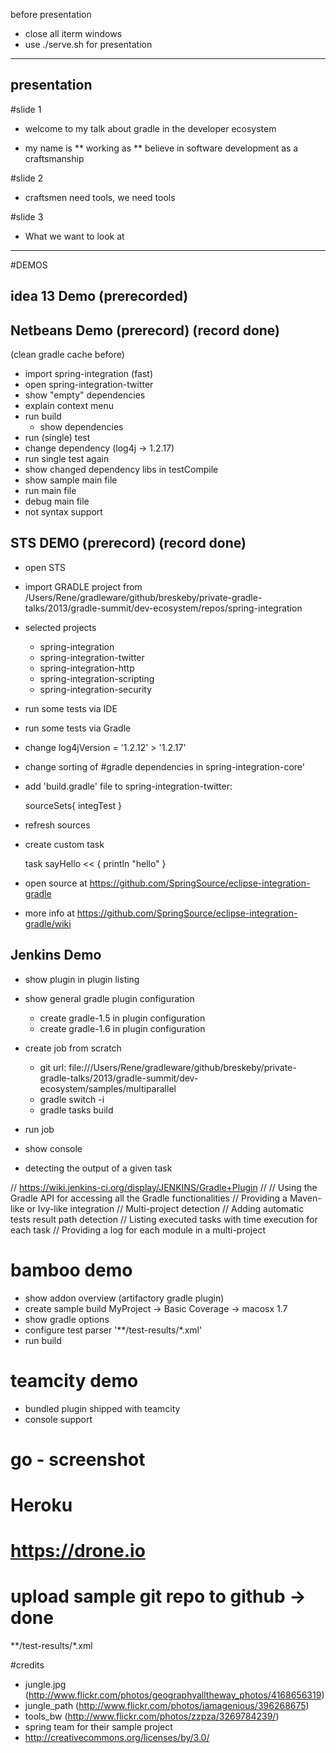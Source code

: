 before presentation
- close all iterm windows
- use ./serve.sh for presentation

---------------
presentation
---------------
#slide 1
* welcome to my talk about gradle in the developer ecosystem

* my name is
** working as
** believe in software development as a craftsmanship

#slide 2

* craftsmen need tools, we need tools
	
#slide 3

* What we want to look at

---------------

#DEMOS

## idea 13 Demo (prerecorded)

## Netbeans Demo (prerecord) (record done)
(clean gradle cache before)

* import spring-integration (fast)
* open spring-integration-twitter
* show "empty" dependencies
* explain context menu
* run build
	* show dependencies
* run (single) test
* change dependency (log4j -> 1.2.17)
* run single test again
* show changed dependency libs in testCompile
* show sample main file
* run main file
* debug main file
* not syntax support

## STS DEMO (prerecord)  (record done)

* open STS
* import GRADLE project from /Users/Rene/gradleware/github/breskeby/private-gradle-talks/2013/gradle-summit/dev-ecosystem/repos/spring-integration


* selected projects
	- spring-integration
	- spring-integration-twitter
	- spring-integration-http
	- spring-integration-scripting
	- spring-integration-security
	
* run some tests via IDE
* run some tests via Gradle
* change log4jVersion = '1.2.12' > '1.2.17'
* change sorting of #gradle dependencies in spring-integration-core'
* add 'build.gradle' file to spring-integration-twitter:

    sourceSets{
	    integTest
    }

* refresh sources

* create custom task

    task sayHello << {
        println "hello"
    }

* open source at https://github.com/SpringSource/eclipse-integration-gradle
* more info at https://github.com/SpringSource/eclipse-integration-gradle/wiki


## Jenkins Demo

* show plugin in plugin listing
* show general gradle plugin configuration
	* create gradle-1.5 in plugin configuration
	* create gradle-1.6 in plugin configuration
	
* create job from scratch
	* git url: file:///Users/Rene/gradleware/github/breskeby/private-gradle-talks/2013/gradle-summit/dev-ecosystem/samples/multiparallel
	* gradle switch -i
	* gradle tasks build
 
* run job
* show console
* detecting the output of a given task

// https://wiki.jenkins-ci.org/display/JENKINS/Gradle+Plugin
//
// Using the Gradle API for accessing all the Gradle functionalities
// Providing a Maven-like or Ivy-like integration
// 		Multi-project detection
// 		Adding automatic tests result path detection
// 		Listing executed tasks with time execution for each task
// 		Providing a log for each module in a multi-project

# bamboo demo

* show addon overview (artifactory gradle plugin)
* create sample build
MyProject -> Basic Coverage -> macosx 1.7
* show gradle options
* configure test parser
	'**/test-results/*.xml'
* run build

# teamcity demo
* bundled plugin shipped with teamcity 
* console support

# go - screenshot

# Heroku

# https://drone.io

# upload sample git repo to github -> done 

**/test-results/*.xml

#credits
* jungle.jpg (http://www.flickr.com/photos/geographyalltheway_photos/4168656319)
* jungle_path (http://www.flickr.com/photos/iamagenious/396268675)
* tools_bw (http://www.flickr.com/photos/zzpza/3269784239/)
* spring team for their sample project
* http://creativecommons.org/licenses/by/3.0/